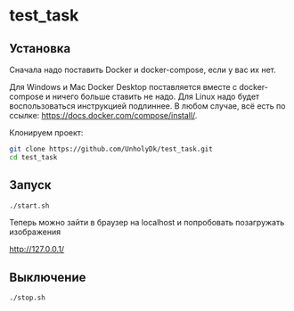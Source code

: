 # test_task

## Установка
Сначала надо поставить Docker и docker-compose, если у вас их нет.

Для Windows и Mac Docker Desktop поставляется вместе с docker-compose и ничего больше ставить не надо. Для Linux надо будет воспользоваться инструкцией подлиннее. В любом случае, всё есть по ссылке: https://docs.docker.com/compose/install/.

Клонируем проект:
```bash
git clone https://github.com/UnholyDk/test_task.git
cd test_task
```
## Запуск
```bash
./start.sh
```
Теперь можно зайти в браузер на localhost и попробовать позагружать изображения

http://127.0.0.1/

## Выключение
```bash
./stop.sh
```
